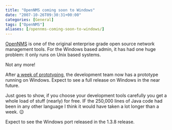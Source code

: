 ```yaml
---
title: "OpenNMS coming soon to Windows"
date: "2007-10-26T09:30:31+00:00"
categories: [General]
tags: ["OpenNMS"]
aliases: [/opennms-coming-soon-to-windows/]
---
```


<a href="https://www.opennms.org/">OpenNMS</a> is one of the original enterprise grade open source network management tools. For the Windows based admin, it has had one huge problem: it only runs on Unix based systems.

Not any more!

After <a href="http://www.racoonfink.com/archives/000737.html">a week of prototyping</a>, the development team now has a prototype running on Windows. Expect to see a full release on Windows in the near future.

Just goes to show, if you choose your development tools carefully you get a whole load of stuff (nearly) for free. IF the 250,000 lines of Java code had been in any other language I think it would have taken a lot longer than a week. :wink:

Expect to see the Windows port released in the 1.3.8 release.
